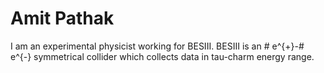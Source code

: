 # Amit Pathak
I am an experimental physicist working for BESIII. BESIII is an # e^{+}-# e^{-} symmetrical collider which collects data in tau-charm energy range.
